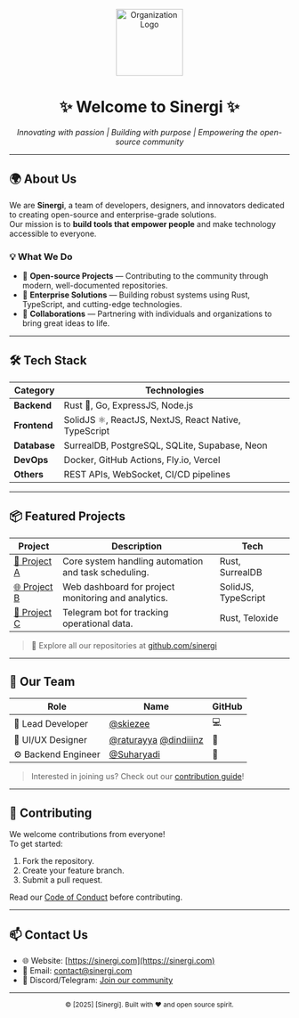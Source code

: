 <!-- profile/README.md -->

<p align="center">
  <img src="https://lh3.googleusercontent.com/gg-dl/AJfQ9KQhCvzEXSbh-RvNtEdfwHAWFpL61-Kue9SB60dgmyrrO7SOMfvpzAfG7aDsUsSCrdD_D1cH-UN5yEYE-rzjM4kNj7I877hLZCVzIUWy3-nYf9GpNV1RCVyNMfMneS627EbFXxZtUdO8L56sEECY9CDtv7gLNEeE9fx58L61qRtQGrh7eg=s1024-rj" width="120" alt="Organization Logo"/>
</p>

<h1 align="center">✨ Welcome to Sinergi ✨</h1>

<p align="center">
  <em>Innovating with passion | Building with purpose | Empowering the open-source community</em>
</p>

---

## 🌍 About Us

We are **Sinergi**, a team of developers, designers, and innovators dedicated to creating open-source and enterprise-grade solutions.  
Our mission is to **build tools that empower people** and make technology accessible to everyone.

### 💡 What We Do

- 🚀 **Open-source Projects** — Contributing to the community through modern, well-documented repositories.
- 🧱 **Enterprise Solutions** — Building robust systems using Rust, TypeScript, and cutting-edge technologies.
- 🤝 **Collaborations** — Partnering with individuals and organizations to bring great ideas to life.

---

## 🛠️ Tech Stack

| Category | Technologies |
|-----------|---------------|
| **Backend** | Rust 🦀, Go, ExpressJS, Node.js |
| **Frontend** | SolidJS ⚛️, ReactJS, NextJS, React Native, TypeScript |
| **Database** | SurrealDB, PostgreSQL, SQLite, Supabase, Neon |
| **DevOps** | Docker, GitHub Actions, Fly.io, Vercel |
| **Others** | REST APIs, WebSocket, CI/CD pipelines |

---

## 📦 Featured Projects

| Project | Description | Tech |
|----------|--------------|------|
| [📁 Project A](https://github.com/sinergi/project-a) | Core system handling automation and task scheduling. | Rust, SurrealDB |
| [🌐 Project B](https://github.com/sinergi/project-b) | Web dashboard for project monitoring and analytics. | SolidJS, TypeScript |
| [🤖 Project C](https://github.com/sinergi/project-c) | Telegram bot for tracking operational data. | Rust, Teloxide |

> 💬 Explore all our repositories at [github.com/sinergi](https://github.com/sinergi)

---

## 👥 Our Team

| Role | Name | GitHub |
|------|------|--------|
| 🧠 Lead Developer | [@skiezee](https://github.com/skiezee) | 💻 |
| 🎨 UI/UX Designer | [@raturayya](https://github.com/raturayya)  [@dindiiinz](https://github.com/dindiiinz) | 🎨 |
| ⚙️ Backend Engineer | [@Suharyadi](https://github.com/2211102124suharyadi) | 🦀 |

> Interested in joining us? Check out our [contribution guide](https://github.com/sinergi/.github/blob/main/CONTRIBUTING.md)!

---

## 🤝 Contributing

We welcome contributions from everyone!  
To get started:
1. Fork the repository.
2. Create your feature branch.
3. Submit a pull request.  

Read our [Code of Conduct](https://github.com/sinergi/.github/blob/main/CODE_OF_CONDUCT.md) before contributing.

---

## 📫 Contact Us

- 🌐 Website: [https://sinergi.com](https://sinergi.com)
- 💌 Email: [contact@sinergi.com](mailto:contact@sinergi.com)
- 💬 Discord/Telegram: [Join our community](https://t.me/sinergicommunity)

---

<p align="center">
  <sub>© [2025] [Sinergi]. Built with ❤️ and open source spirit.</sub>
</p>

